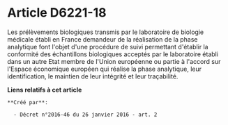 # Article D6221-18

Les prélèvements biologiques transmis par le laboratoire de biologie médicale établi en France demandeur de la réalisation de
la phase analytique font l'objet d'une procédure de suivi permettant d'établir la conformité des échantillons biologiques
acceptés par le laboratoire établi dans un autre Etat membre de l'Union européenne ou partie à l'accord sur l'Espace
économique européen qui réalise la phase analytique, leur identification, le maintien de leur intégrité et leur traçabilité.

**Liens relatifs à cet article**

	**Créé par**:

	  - Décret n°2016-46 du 26 janvier 2016 - art. 2
